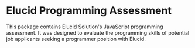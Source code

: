 Elucid Programming Assessment
=============================

This package contains Elucid Solution's JavaScript programming assessment. It was designed to evaluate the programming skills of potential job applicants seeking a programmer position with Elucid.

